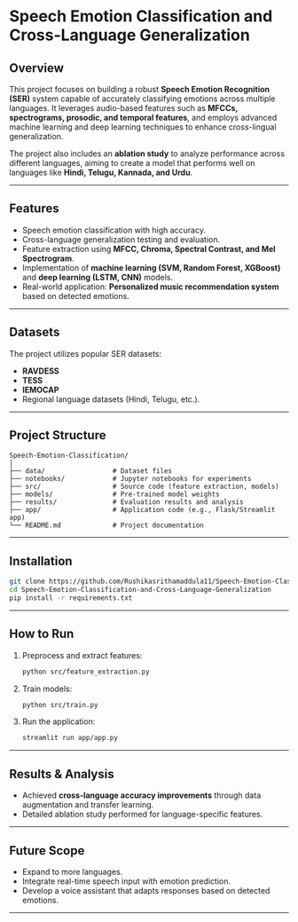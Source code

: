 # **Speech Emotion Classification and Cross-Language Generalization**

## **Overview**

This project focuses on building a robust **Speech Emotion Recognition (SER)** system capable of accurately classifying emotions across multiple languages. It leverages audio-based features such as **MFCCs, spectrograms, prosodic, and temporal features**, and employs advanced machine learning and deep learning techniques to enhance cross-lingual generalization.

The project also includes an **ablation study** to analyze performance across different languages, aiming to create a model that performs well on languages like **Hindi, Telugu, Kannada, and Urdu**.

---

## **Features**

* Speech emotion classification with high accuracy.
* Cross-language generalization testing and evaluation.
* Feature extraction using **MFCC, Chroma, Spectral Contrast, and Mel Spectrogram**.
* Implementation of **machine learning (SVM, Random Forest, XGBoost)** and **deep learning (LSTM, CNN)** models.
* Real-world application: **Personalized music recommendation system** based on detected emotions.

---

## **Datasets**

The project utilizes popular SER datasets:

* **RAVDESS**
* **TESS**
* **IEMOCAP**
* Regional language datasets (Hindi, Telugu, etc.).

---

## **Project Structure**

```
Speech-Emotion-Classification/
│
├── data/                 # Dataset files
├── notebooks/            # Jupyter notebooks for experiments
├── src/                  # Source code (feature extraction, models)
├── models/               # Pre-trained model weights
├── results/              # Evaluation results and analysis
├── app/                  # Application code (e.g., Flask/Streamlit app)
└── README.md             # Project documentation
```

---

## **Installation**

```bash
git clone https://github.com/Rushikasrithamaddula11/Speech-Emotion-Classification-and-Cross-Language-Generalization.git
cd Speech-Emotion-Classification-and-Cross-Language-Generalization
pip install -r requirements.txt
```

---

## **How to Run**

1. Preprocess and extract features:

   ```bash
   python src/feature_extraction.py
   ```
2. Train models:

   ```bash
   python src/train.py
   ```
3. Run the application:

   ```bash
   streamlit run app/app.py
   ```

---

## **Results & Analysis**

* Achieved **cross-language accuracy improvements** through data augmentation and transfer learning.
* Detailed ablation study performed for language-specific features.

---

## **Future Scope**

* Expand to more languages.
* Integrate real-time speech input with emotion prediction.
* Develop a voice assistant that adapts responses based on detected emotions.

---

